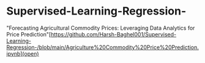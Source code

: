 # Supervised-Learning-Regression-


"Forecasting Agricultural Commodity Prices: Leveraging Data Analytics for Price Prediction"[https://github.com/Harsh-Baghel001/Supervised-Learning-Regression-/blob/main/Agriculture%20Commodity%20Price%20Prediction.ipynb](open)
